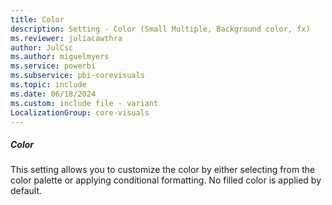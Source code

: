 ```yaml
---
title: Color
description: Setting - Color (Small Multiple, Background color, fx)
ms.reviewer: juliacawthra
author: JulCsc
ms.author: miguelmyers
ms.service: powerbi
ms.subservice: pbi-corevisuals
ms.topic: include
ms.date: 06/18/2024
ms.custom: include file - variant
LocalizationGroup: core-visuals
---
```

##### Color

This setting allows you to customize the color by either selecting from the color palette or applying conditional formatting. No filled color is applied by default.
